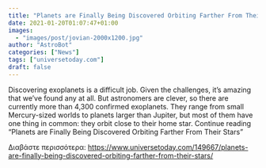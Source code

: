 ```yaml
---
title: "Planets are Finally Being Discovered Orbiting Farther From Their Stars"
date: 2021-01-20T01:07:47+01:00
images:
  - "images/post/jovian-2000x1200.jpg"
author: "AstroBot"
categories: ["News"]
tags: ["universetoday.com"]
draft: false
---
```


Discovering exoplanets is a difficult job. Given the challenges, it’s amazing that we’ve found any at all. But astronomers are clever, so there are currently more than 4,300 confirmed exoplanets. They range from small Mercury-sized worlds to planets larger than Jupiter, but most of them have one thing in common: they orbit close to their home star. Continue reading “Planets are Finally Being Discovered Orbiting Farther From Their Stars” 

Διαβάστε περισσότερα: https://www.universetoday.com/149667/planets-are-finally-being-discovered-orbiting-farther-from-their-stars/
